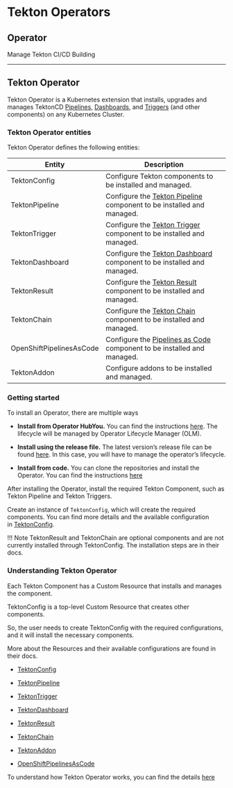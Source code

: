 # **Tekton Operators**

## **Operator**

Manage Tekton CI/CD Building 

---

## **Tekton Operator**

Tekton Operator is a Kubernetes extension that installs, upgrades and manages TektonCD [Pipelines](https://github.com/tektoncd/pipeline), [Dashboards](https://github.com/tektoncd/dashboard), and [Triggers](https://github.com/tektoncd/triggers) (and other components) on any Kubernetes Cluster.


### Tekton Operator entities

Tekton Operator defines the following entities:

| Entity                   | Description                                                            |
| ------------------------ | ---------------------------------------------------------------------- |
| TektonConfig             | Configure Tekton components to be installed and managed.               |
| TektonPipeline           | Configure the [Tekton Pipeline](https://github.com/tektoncd/pipeline) component to be installed and managed.   |
| TektonTrigger            | Configure the [Tekton Trigger](https://github.com/tektoncd/triggers) component to be installed and managed.    |
| TektonDashboard          | Configure the [Tekton Dashboard](https://github.com/tektoncd/dashboard) component to be installed and managed.  |
| TektonResult             | Configure the [Tekton Result](https://github.com/tektoncd/results) component to be installed and managed.     |
| TektonChain              | Configure the [Tekton Chain](https://github.com/tektoncd/chains) component to be installed and managed.      |
| OpenShiftPipelinesAsCode | Configure the [Pipelines as Code](https://github.com/openshift-pipelines/pipelines-as-code) component to be installed and managed. |
| TektonAddon              | Configure addons to be installed and managed.                          |

### Getting started

To install an Operator, there are multiple ways

* **Install from Operator HubYou.** You can find the instructions [here](https://operatorhub.io/operator/tektoncd-operator). The lifecycle will be managed by Operator Lifecycle Manager (OLM).

* **Install using the release file.** The latest version’s release file can be found [here](https://github.com/tektoncd/operator/releases). In this case, you will have to manage the operator’s lifecycle.

* **Install from code.** You can clone the repositories and install the Operator. You can find the instructions [here](https://github.com/tektoncd/operator/tree/release-v0.70.x/DEVELOPMENT.md)

After installing the Operator, install the required Tekton Component, such as Tekton Pipeline and Tekton Triggers.

Create an instance of `TektonConfig`, which will create the required components. You can find more details and the available configuration in [TektonConfig](https://tekton.dev/docs/operator/TektonConfig/).

!!! Note
	TektonResult and TektonChain are optional components and are not currently installed through TektonConfig. The installation steps are in their docs.

### Understanding Tekton Operator

Each Tekton Component has a Custom Resource that installs and manages the component.

TektonConfig is a top-level Custom Resource that creates other components.

So, the user needs to create TektonConfig with the required configurations, and it will install the necessary components.

More about the Resources and their available configurations are found in their docs.

* [TektonConfig](https://tekton.dev/docs/operator/TektonConfig/)

* [TektonPipeline](https://tekton.dev/docs/operator/TektonPipeline/)

* [TektonTrigger](https://tekton.dev/docs/operator/TektonTrigger/)

* [TektonDashboard](https://tekton.dev/docs/operator/TektonDashboard/)

* [TektonResult](https://tekton.dev/docs/operator/TektonResult/)

* [TektonChain](https://tekton.dev/docs/operator/TektonChain/)

* [TektonAddon](https://tekton.dev/docs/operator/TektonAddon/)

* [OpenShiftPipelinesAsCode](https://tekton.dev/docs/operator/OpenShiftPipelinesAsCode/)

To understand how Tekton Operator works, you can find the details [here](https://github.com/tektoncd/operator/tree/release-v0.70.x/docs/TektonOperator.md)
